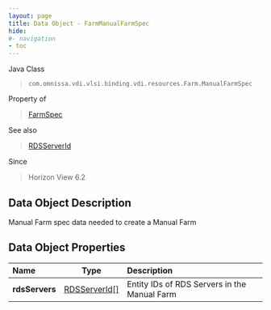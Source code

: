 ```yaml
---
layout: page
title: Data Object - FarmManualFarmSpec
hide:
#- navigation
- toc
---
```






Java Class
> `com.omnissa.vdi.vlsi.binding.vdi.resources.Farm.ManualFarmSpec`

Property of
> [FarmSpec](vdi.resources.Farm.FarmSpec.md#field_detail)

See also
> [RDSServerId](vdi.entity.RDSServerId.md)

Since
> Horizon View 6.2


## Data Object Description

Manual Farm spec data needed to create a Manual Farm

## Data Object Properties

 Name | Type | Description
:---|:---:|:---
**rdsServers**| [RDSServerId[]](vdi.entity.RDSServerId.md)|  Entity IDs of RDS Servers in the Manual Farm


 
